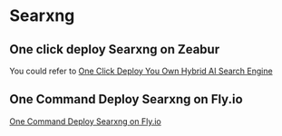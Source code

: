 # Searxng

## One click deploy Searxng on Zeabur

You could refer to [One Click Deploy You Own Hybrid AI Search Engine](https://www.memfree.me/ar/docs/one-click-deploy-ai-search)

## One Command Deploy Searxng on Fly.io

[One Command Deploy Searxng on Fly.io](https://www.memfree.me/docs/deploy-searxng-fly-io)
